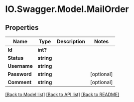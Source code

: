 # IO.Swagger.Model.MailOrder
## Properties

Name | Type | Description | Notes
------------ | ------------- | ------------- | -------------
**Id** | **int?** |  | 
**Status** | **string** |  | 
**Username** | **string** |  | 
**Password** | **string** |  | [optional] 
**Comment** | **string** |  | [optional] 

[[Back to Model list]](../README.md#documentation-for-models) [[Back to API list]](../README.md#documentation-for-api-endpoints) [[Back to README]](../README.md)

